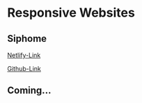 # Responsive Websites

## Siphome

[Netlify-Link](https://siphome.netlify.app)

[Github-Link](https://github.com/celebitolga/siphome)


## Coming...
